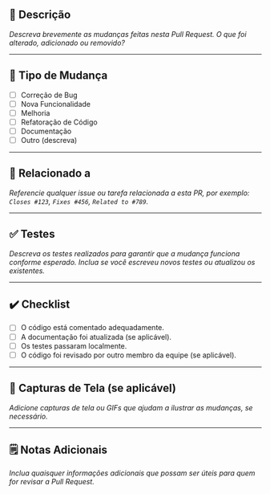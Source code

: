 ## 📝 Descrição

*Descreva brevemente as mudanças feitas nesta Pull Request. O que foi alterado, adicionado ou removido?*

---

## 🔧 Tipo de Mudança

- [ ] Correção de Bug
- [ ] Nova Funcionalidade
- [ ] Melhoria
- [ ] Refatoração de Código
- [ ] Documentação
- [ ] Outro (descreva)

---

## 🔗 Relacionado a

*Referencie qualquer issue ou tarefa relacionada a esta PR, por exemplo: `Closes #123`, `Fixes #456`, `Related to #789`.*

---

## ✅ Testes

*Descreva os testes realizados para garantir que a mudança funciona conforme esperado. Inclua se você escreveu novos testes ou atualizou os existentes.*

---

## ✔️ Checklist

- [ ] O código está comentado adequadamente.
- [ ] A documentação foi atualizada (se aplicável).
- [ ] Os testes passaram localmente.
- [ ] O código foi revisado por outro membro da equipe (se aplicável).

---

## 📸 Capturas de Tela (se aplicável)

*Adicione capturas de tela ou GIFs que ajudam a ilustrar as mudanças, se necessário.*

---

## 🗒️ Notas Adicionais

*Inclua quaisquer informações adicionais que possam ser úteis para quem for revisar a Pull Request.*
